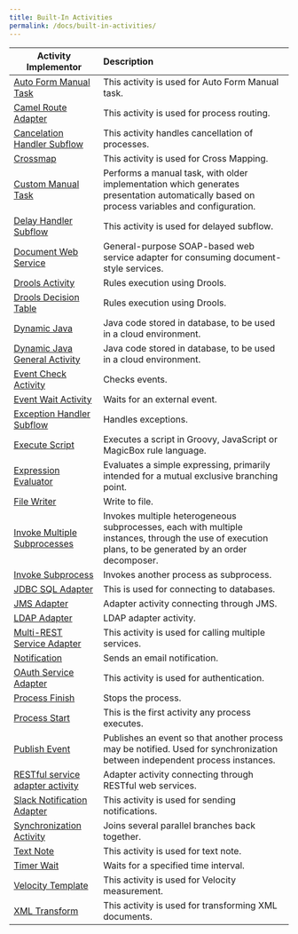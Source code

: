 ```yaml
---
title: Built-In Activities
permalink: /docs/built-in-activities/
---
```


  Activity Implementor                            | Description                                                |
  ------------------------------------------------|:-----------------------------------------------------------|
  [Auto Form Manual Task](http://centurylinkcloud.github.io/mdw/docs/help/todo.html) | This activity is used for Auto Form Manual task.
  [Camel Route Adapter](http://centurylinkcloud.github.io/mdw/docs/help/todo.html) | This activity is used for process routing.
  [Cancelation Handler Subflow](http://centurylinkcloud.github.io/mdw/docs/help/todo.html) | This activity handles cancellation of processes.
  [Crossmap](http://centurylinkcloud.github.io/mdw/docs/help/Crossmap.html) | This activity is used for Cross Mapping.
  [Custom Manual Task](http://centurylinkcloud.github.io/mdw/docs/help/taskAction.html) | Performs a manual task, with older implementation which generates presentation automatically based on process variables and configuration.
  [Delay Handler Subflow](http://centurylinkcloud.github.io/mdw/docs/help/todo.html) | This activity is used for delayed subflow.
  [Document Web Service](http://centurylinkcloud.github.io/mdw/docs/help/DocWebServiceAdapter.html) | General-purpose SOAP-based web service adapter for consuming document-style services.
  [Drools Activity](http://centurylinkcloud.github.io/mdw/docs/help/droolsActivities.html) | Rules execution using Drools.
  [Drools Decision Table](http://centurylinkcloud.github.io/mdw/docs/help/todo.html) | Rules execution using Drools.
  [Dynamic Java](http://centurylinkcloud.github.io/mdw/docs/help/dynamicJavaActivity.html) | Java code stored in database, to be used in a cloud environment.
  [Dynamic Java General Activity](http://centurylinkcloud.github.io/mdw/docs/help/dynamicJavaActivity.html) | Java code stored in database, to be used in a cloud environment.
  [Event Check Activity](http://centurylinkcloud.github.io/mdw/docs/help/todo.html) | Checks events.
  [Event Wait Activity](http://centurylinkcloud.github.io/mdw/docs/help/EventWaitActivity.html) | Waits for an external event.
  [Exception Handler Subflow](http://centurylinkcloud.github.io/mdw/docs/help/todo.html) | Handles exceptions.
  [Execute Script](http://centurylinkcloud.github.io/mdw/docs/help/scriptActivity.html) | Executes a script in Groovy, JavaScript or MagicBox rule language.
  [Expression Evaluator](http://centurylinkcloud.github.io/mdw/docs/help/todo.html) | Evaluates a simple expressing, primarily intended for a mutual exclusive branching point.
  [File Writer](http://centurylinkcloud.github.io/mdw/docs/help/FileWriterActivity.html) | Write to file.
 [Invoke Multiple Subprocesses](http://centurylinkcloud.github.io/mdw/docs/help/InvokeMultipleSubprocesses.html) | Invokes multiple heterogeneous subprocesses, each with multiple instances, through the use of execution plans, to be generated by an order decomposer.
  [Invoke Subprocess](http://centurylinkcloud.github.io/mdw/docs/help/InvokeSubProcessActivity.html) | Invokes another process as subprocess.
  [JDBC SQL Adapter](http://centurylinkcloud.github.io/mdw/docs/help/todo.html) | This is used for connecting to databases.
  [JMS Adapter](http://centurylinkcloud.github.io/mdw/docs/help/JmsAdapter.html) | Adapter activity connecting through JMS.
  [LDAP Adapter](http://centurylinkcloud.github.io/mdw/docs/help/LdapAdapter.html) | LDAP adapter activity.
  [Multi-REST Service Adapter](http://centurylinkcloud.github.io/mdw/docs/help/todo.html) | This activity is used for calling multiple services.
  [Notification](http://centurylinkcloud.github.io/mdw/docs/help/notification.html) | Sends an email notification.
  [OAuth Service Adapter](http://centurylinkcloud.github.io/mdw/docs/help/todo.html) | This activity is used for authentication.
  [Process Finish](http://centurylinkcloud.github.io/mdw/docs/help/ProcessFinishActivity.html) | Stops the process.
  [Process Start](http://centurylinkcloud.github.io/mdw/docs/help/ProcessStartActivity.html) | This is the first activity any process executes.
  [Publish Event](http://centurylinkcloud.github.io/mdw/docs/help/todo.html) | Publishes an event so that another process may be notified. Used for synchronization between independent process instances.
  [RESTful service adapter activity](http://centurylinkcloud.github.io/mdw/docs/help/RestfulAdapter.html) | Adapter activity connecting through RESTful web services.
  [Slack Notification Adapter](http://centurylinkcloud.github.io/mdw/docs/help/todo.html) | This activity is used for sending notifications.
  [Synchronization Activity](http://centurylinkcloud.github.io/mdw/docs/help/synchronization.html) | Joins several parallel branches back together.
  [Text Note](http://centurylinkcloud.github.io/mdw/docs/help/todo.html) | This activity is used for text note.
  [Timer Wait](http://centurylinkcloud.github.io/mdw/docs/help/TimerWaitActivity.html) | Waits for a specified time interval.
  [Velocity Template](http://centurylinkcloud.github.io/mdw/docs/help/todo.html) | This activity is used for Velocity measurement.
  [XML Transform](http://centurylinkcloud.github.io/mdw/docs/help/documentTransform.html) | This activity is used for transforming XML documents.